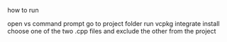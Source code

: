 how to run

open vs command prompt
go to project folder
run vcpkg integrate install
choose one of the two .cpp files and exclude the other from the project
